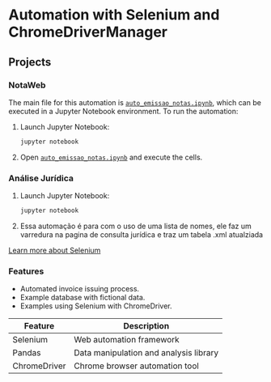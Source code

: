 

# Automation with Selenium and ChromeDriverManager

## Projects

### NotaWeb

The main file for this automation is [`auto_emissao_notas.ipynb`](https://github.com/guilhptg/NotaWeb/blob/main/emissao_notas/auto_emissao_notas.ipynb), which can be executed in a Jupyter Notebook environment. To run the automation:

1. Launch Jupyter Notebook:
    ```bash
    jupyter notebook
    ```

2. Open [`auto_emissao_notas.ipynb`](https://github.com/guilhptg/NotaWeb/blob/main/emissao_notas/auto_emissao_notas.ipynb) and execute the cells.

### Análise Jurídica

1. Launch Jupyter Notebook:
    ```bash
    jupyter notebook
    ```
2. Essa automação é para com o uso de uma lista de nomes, ele faz um varredura na pagina de consulta jurídica e traz um tabela .xml atualziada


[Learn more about Selenium](https://www.selenium.dev/)

### Features

- Automated invoice issuing process.
- Example database with fictional data.
- Examples using Selenium with ChromeDriver.

| Feature         | Description                                      |
|-----------------|--------------------------------------------------|
| Selenium        | Web automation framework                         |
| Pandas          | Data manipulation and analysis library           |
| ChromeDriver    | Chrome browser automation tool                   |



